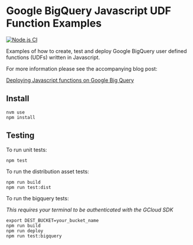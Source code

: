 # Google BigQuery Javascript UDF Function Examples

[![Node.js CI](https://github.com/thedumbterminal/bigquery-js-udf-example/actions/workflows/node.js.yml/badge.svg)](https://github.com/thedumbterminal/bigquery-js-udf-example/actions/workflows/node.js.yml)

Examples of how to create, test and deploy Google BigQuery user defined functions (UDFs) written in Javascript.

For more information please see the accompanying blog post:

[Deploying Javascript functions on Google Big Query](https://www.thedumbterminal.co.uk/posts/2021/03/deploying_javascript_functions_on_google_big_query.html)

## Install

```
nvm use
npm install
```

## Testing

To run unit tests:

```
npm test
```

To run the distribution asset tests:

```
npm run build
npm run test:dist
````

To run the bigquery tests:

*This requires your terminal to be authenticated with the GCloud SDK*

```
export DEST_BUCKET=your_bucket_name
npm run build
npm run deploy
npm run test:bigquery
```
